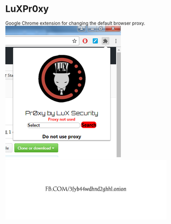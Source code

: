 # LuXPr0xy
Google Chrome extension for changing the default browser proxy.
![Screenshot](screenshot.png)
![LuX Security](luxsec.jpg)
